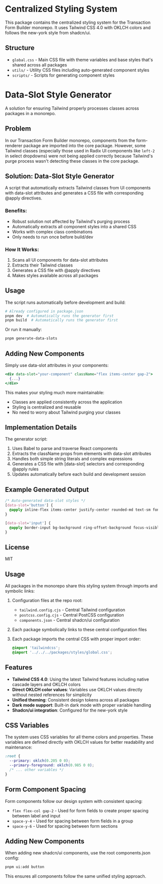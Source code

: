 # Centralized Styling System

This package contains the centralized styling system for the Transaction Form Builder monorepo. It uses Tailwind CSS 4.0 with OKLCH colors and follows the new-york style from shadcn/ui.

## Structure

- `global.css` - Main CSS file with theme variables and base styles that's shared across all packages
- `utils/` - Utility CSS files including auto-generated component styles
- `scripts/` - Scripts for generating component styles

# Data-Slot Style Generator

A solution for ensuring Tailwind properly processes classes across packages in a monorepo.

## Problem

In our Transaction Form Builder monorepo, components from the form-renderer package are imported into the core package. However, some Tailwind classes (especially those used in Radix UI components like `left-2` in select dropdowns) were not being applied correctly because Tailwind's purge process wasn't detecting these classes in the core package.

## Solution: Data-Slot Style Generator

A script that automatically extracts Tailwind classes from UI components with data-slot attributes and generates a CSS file with corresponding @apply directives.

### Benefits:

- Robust solution not affected by Tailwind's purging process
- Automatically extracts all component styles into a shared CSS
- Works with complex class combinations
- Only needs to run once before build/dev

### How It Works:

1. Scans all UI components for data-slot attributes
2. Extracts their Tailwind classes
3. Generates a CSS file with @apply directives
4. Makes styles available across all packages

## Usage

The script runs automatically before development and build:

```bash
# Already configured in package.json
pnpm dev  # Automatically runs the generator first
pnpm build  # Automatically runs the generator first
```

Or run it manually:

```bash
pnpm generate-data-slots
```

## Adding New Components

Simply use data-slot attributes in your components:

```jsx
<div data-slot="your-component" className="flex items-center gap-2">
  {...}
</div>
```

This makes your styling much more maintainable:

- Classes are applied consistently across the application
- Styling is centralized and reusable
- No need to worry about Tailwind purging your classes

## Implementation Details

The generator script:

1. Uses Babel to parse and traverse React components
2. Extracts the className props from elements with data-slot attributes
3. Handles both simple string literals and complex expressions
4. Generates a CSS file with [data-slot] selectors and corresponding @apply rules
5. Updates automatically before each build and development session

## Example Generated Output

```css
/* Auto-generated data-slot styles */
[data-slot='button'] {
  @apply inline-flex items-center justify-center rounded-md text-sm font-medium transition-colors focus-visible:outline-none disabled:pointer-events-none disabled:opacity-50;
}

[data-slot='input'] {
  @apply border-input bg-background ring-offset-background focus-visible:ring-ring placeholder:text-muted-foreground h-10 w-full rounded-md border px-3 py-2 text-sm focus-visible:ring-2 focus-visible:ring-offset-2 focus-visible:outline-none disabled:cursor-not-allowed disabled:opacity-50;
}
```

## License

MIT

## Usage

All packages in the monorepo share this styling system through imports and symbolic links:

1. Configuration files at the repo root:

   - `tailwind.config.cjs` - Central Tailwind configuration
   - `postcss.config.cjs` - Central PostCSS configuration
   - `components.json` - Central shadcn/ui configuration

2. Each package symbolically links to these central configuration files

3. Each package imports the central CSS with proper import order:
   ```css
   @import 'tailwindcss';
   @import '../../../packages/styles/global.css';
   ```

## Features

- **Tailwind CSS 4.0**: Using the latest Tailwind features including native cascade layers and OKLCH colors
- **Direct OKLCH color values**: Variables use OKLCH values directly without nested references for simplicity
- **Unified theming**: Consistent design tokens across all packages
- **Dark mode support**: Built-in dark mode with proper variable handling
- **Shadcn/ui integration**: Configured for the new-york style

## CSS Variables

The system uses CSS variables for all theme colors and properties. These variables are defined directly with OKLCH values for better readability and maintenance:

```css
:root {
  --primary: oklch(0.205 0 0);
  --primary-foreground: oklch(0.985 0 0);
  /* ... other variables */
}
```

## Form Component Spacing

Form components follow our design system with consistent spacing:

- `flex flex-col gap-2` - Used for form fields to create proper spacing between label and input
- `space-y-4` - Used for spacing between form fields in a group
- `space-y-6` - Used for spacing between form sections

## Adding New Components

When adding new shadcn/ui components, use the root components.json config:

```bash
pnpm ui:add button
```

This ensures all components follow the same unified styling approach.
